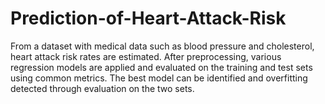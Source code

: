 # Prediction-of-Heart-Attack-Risk
From a dataset with medical data such as blood pressure and cholesterol, heart attack risk rates are estimated. After preprocessing, various regression models are applied and evaluated on the training and test sets using common metrics. The best model can be identified and overfitting detected through evaluation on the two sets.
